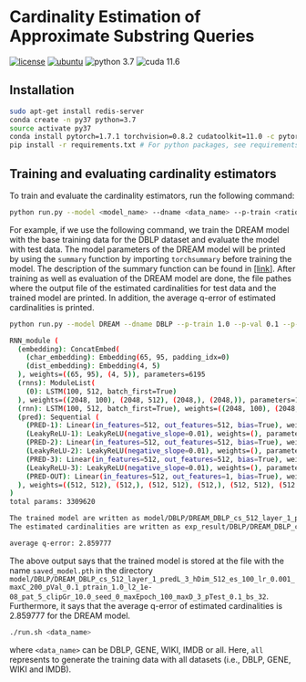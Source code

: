 # Cardinality Estimation of Approximate Substring Queries

[![license](https://img.shields.io/github/license/sykwon/teddy-dream?color=brightgreen)](https://github.com/sykwon/teddy-dream/blob/master/LICENSE)
[![ubuntu](https://img.shields.io/badge/ubuntu-v18.04-orange)](https://wiki.ubuntu.com/Releases)
![python 3.7](https://img.shields.io/badge/python-v3.7-blue)
![cuda 11.6](https://img.shields.io/badge/cuda-v11.6-blue)

## Installation

```bash
sudo apt-get install redis-server
conda create -n py37 python=3.7
source activate py37
conda install pytorch=1.7.1 torchvision=0.8.2 cudatoolkit=11.0 -c pytorch -c nvidia
pip install -r requirements.txt # For python packages, see requirements.txt
```

## Training and evaluating cardinality estimators

To train and evaluate the cardinality estimators, run the following command:

```bash
python run.py --model <model_name> --dname <data_name> --p-train <ratio_training> --p-val <ratio_validation> --p-test <ratio_test> --seed <seed> --l2 <l2_regularization> --lr <learning_rate> --layer <number_encoder_layers> --pred-layer <number_decoder_layers> --cs <model_scale> --max-epoch <max_epoch> --patience <patience> --max-d <delta_M> --max-char <max_char> --bs <batch_size> --h-dim 512 --es <embedding_size> --clip-gr <gradient_clipping> 
```

For example, if we use the following command, we train the DREAM model with the base training data for the DBLP dataset and evaluate the model with test data.
The model parameters of the DREAM model will be printed by using the ```summary``` function by importing ```torchsummary``` before training the model. The description of the summary function can be found in [[link](https://pypi.org/project/torch-summary/)].
After training as well as evaluation of the DREAM model are done, the file pathes where the output file of the estimated cardinalities for test data and the trained model are printed.
In addition, the average q-error of estimated cardinalities is printed.

```bash
python run.py --model DREAM --dname DBLP --p-train 1.0 --p-val 0.1 --p-test 0.1 --seed 0 --l2 0.00000001 --lr 0.001 --layer 1 --pred-layer 3 --cs 512 --max-epoch 100 --patience 5 --max-d 3 --max-char 200 --bs 32 --h-dim 512 --es 100 --clip-gr 10.0

RNN_module (
  (embedding): ConcatEmbed(
    (char_embedding): Embedding(65, 95, padding_idx=0)
    (dist_embedding): Embedding(4, 5)
  ), weights=((65, 95), (4, 5)), parameters=6195
  (rnns): ModuleList(
    (0): LSTM(100, 512, batch_first=True)
  ), weights=((2048, 100), (2048, 512), (2048,), (2048,)), parameters=1257472
  (rnn): LSTM(100, 512, batch_first=True), weights=((2048, 100), (2048, 512), (2048,), (2048,)), parameters=1257472
  (pred): Sequential (
    (PRED-1): Linear(in_features=512, out_features=512, bias=True), weights=((512, 512), (512,)), parameters=262656
    (LeakyReLU-1): LeakyReLU(negative_slope=0.01), weights=(), parameters=0
    (PRED-2): Linear(in_features=512, out_features=512, bias=True), weights=((512, 512), (512,)), parameters=262656
    (LeakyReLU-2): LeakyReLU(negative_slope=0.01), weights=(), parameters=0
    (PRED-3): Linear(in_features=512, out_features=512, bias=True), weights=((512, 512), (512,)), parameters=262656
    (LeakyReLU-3): LeakyReLU(negative_slope=0.01), weights=(), parameters=0
    (PRED-OUT): Linear(in_features=512, out_features=1, bias=True), weights=((1, 512), (1,)), parameters=513
  ), weights=((512, 512), (512,), (512, 512), (512,), (512, 512), (512,), (1, 512), (1,)), parameters=788481
)
total params: 3309620

The trained model are written as model/DBLP/DREAM_DBLP_cs_512_layer_1_predL_3_hDim_512_es_100_lr_0.001_maxC_200_pVal_0.1_ptrain_1.0_l2_1e-08_pat_5_clipGr_10.0_seed_0_maxEpoch_100_maxD_3_pTest_0.1_bs_32/saved_model.pth 
The estimated cardinalities are written as exp_result/DBLP/DREAM_DBLP_cs_512_layer_1_predL_3_hDim_512_es_100_lr_0.001_maxC_200_pVal_0.1_ptrain_1.0_l2_1e-08_pat_5_clipGr_10.0_seed_0_maxEpoch_100_maxD_3_pTest_0.1_bs_32/analysis_lat_gpu.csv

average q-error: 2.859777
```

The above output says that the trained model is stored at the file with the name ```saved_model.pth``` in the directory ```model/DBLP/DREAM_DBLP_cs_512_layer_1_predL_3_hDim_512_es_100_lr_0.001_maxC_200_pVal_0.1_ptrain_1.0_l2_1e-08_pat_5_clipGr_10.0_seed_0_maxEpoch_100_maxD_3_pTest_0.1_bs_32```.
Furthermore, it says that the average q-error of estimated cardinalities is 2.859777 for the DREAM model.

```bash
./run.sh <data_name>
```

where ```<data_name>``` can be DBLP, GENE, WIKI, IMDB or all. Here, ```all``` represents to generate the training data with all datasets (i.e., DBLP, GENE, WIKI and IMDB).

